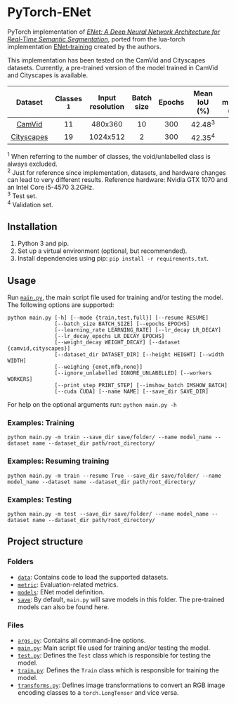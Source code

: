 # PyTorch-ENet

PyTorch implementation of [*ENet: A Deep Neural Network Architecture for Real-Time Semantic Segmentation*](https://arxiv.org/abs/1606.02147), ported from the lua-torch implementation [ENet-training](https://github.com/e-lab/ENet-training) created by the authors.

This implementation has been tested on the CamVid and Cityscapes datasets. Currently, a pre-trained version of the model trained in CamVid and Cityscapes is available.

|                                Dataset                               | Classes <sup>1</sup> | Input resolution | Batch size | Epochs |    Mean IoU (%)   | GPU memory (GiB) | Training time (hours)<sup>2</sup> |
|:--------------------------------------------------------------------:|:--------------------:|:----------------:|:----------:|:------:|:-----------------:|:----------------:|:---------------------------------:|
| [CamVid](http://mi.eng.cam.ac.uk/research/projects/VideoRec/CamVid/) |          11          |      480x360     |     10     |   300  | 42.48<sup>3</sup> |        7.4       |                 1                 |
|           [Cityscapes](https://www.cityscapes-dataset.com/)          |          19          |     1024x512     |      2     |   300  | 42.35<sup>4</sup> |        4.3       |                 25                |

<sup>1</sup> When referring to the number of classes, the void/unlabelled class is always excluded.<br/>
<sup>2</sup> Just for reference since implementation, datasets, and hardware changes can lead to very different results. Reference hardware: Nvidia GTX 1070 and an Intel Core i5-4570 3.2GHz.<br/>
<sup>3</sup> Test set.<br/>
<sup>4</sup> Validation set.


## Installation

1. Python 3 and pip.
2. Set up a virtual environment (optional, but recommended).
3. Install dependencies using pip: ``pip install -r requirements.txt``.


## Usage

Run [``main.py``](https://github.com/davidtvs/PyTorch-ENet/blob/master/main.py), the main script file used for training and/or testing the model. The following options are supported:

```
python main.py [-h] [--mode {train,test,full}] [--resume RESUME]
               [--batch_size BATCH_SIZE] [--epochs EPOCHS]
               [--learning_rate LEARNING_RATE] [--lr_decay LR_DECAY]
               [--lr_decay_epochs LR_DECAY_EPOCHS]
               [--weight_decay WEIGHT_DECAY] [--dataset {camvid,cityscapes}]
               [--dataset_dir DATASET_DIR] [--height HEIGHT] [--width WIDTH]
               [--weighing {enet,mfb,none}]
               [--ignore_unlabelled IGNORE_UNLABELLED] [--workers WORKERS]
               [--print_step PRINT_STEP] [--imshow_batch IMSHOW_BATCH]
               [--cuda CUDA] [--name NAME] [--save_dir SAVE_DIR]
```

For help on the optional arguments run: ``python main.py -h``


### Examples: Training

```
python main.py -m train --save_dir save/folder/ --name model_name --dataset name --dataset_dir path/root_directory/
```


### Examples: Resuming training

```
python main.py -m train --resume True --save_dir save/folder/ --name model_name --dataset name --dataset_dir path/root_directory/
```


### Examples: Testing

```
python main.py -m test --save_dir save/folder/ --name model_name --dataset name --dataset_dir path/root_directory/
```


## Project structure

### Folders

- [``data``](https://github.com/davidtvs/PyTorch-ENet/tree/master/data): Contains code to load the supported datasets.
- [``metric``](https://github.com/davidtvs/PyTorch-ENet/tree/master/metric): Evaluation-related metrics.
- [``models``](https://github.com/davidtvs/PyTorch-ENet/tree/master/models):
ENet model definition.
- [``save``](https://github.com/davidtvs/PyTorch-ENet/tree/master/save): By default, ``main.py`` will save models in this folder. The pre-trained models can also be found here.

### Files

- [``args.py``](https://github.com/davidtvs/PyTorch-ENet/tree/master/args): Contains all command-line options.
- [``main.py``](https://github.com/davidtvs/PyTorch-ENet/tree/master/main): Main script file used for training and/or testing the model.
- [``test.py``](https://github.com/davidtvs/PyTorch-ENet/tree/master/test): Defines the ``Test`` class which is responsible for testing the model.
- [``train.py``](https://github.com/davidtvs/PyTorch-ENet/tree/master/train): Defines the ``Train`` class which is responsible for training the model.
- [``transforms.py``](https://github.com/davidtvs/PyTorch-ENet/tree/master/transforms): Defines image transformations to convert an RGB image encoding classes to a ``torch.LongTensor`` and vice versa.

